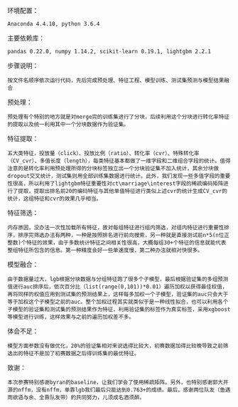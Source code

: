环境配置：

    Anaconda 4.4.10, python 3.6.4

主要依赖库：

    pandas 0.22.0, numpy 1.14.2, scikit-learn 0.19.1, lightgbm 2.2.1

步骤说明：

    按文件名顺序依次运行代码，先后完成预处理、特征工程、模型训练、测试集预测与模型结果融合
    
预处理：
    
    预处理有个特别的地方就是对merge完的训练集进行了分块，后续利用这个分块进行转化率特征的提取以及统一利用其中一个分块数据作为验证集。
    
特征提取：

    五大类特征，投放量（click）、投放比例（ratio）、转化率（cvr）、特殊转化率（CV_cvr）、多值长度（length），每类特征基本都做了一维字段和二维组合字段的统计。值得注意的是转化率利用预处理所得的分块标签独立出一个分块验证集不加入统计，其余分块做dropout交叉统计，测试集则用全部训练集数据进行统计。此外，我们发现一些多值字段的重要性很高，所以利用了lightgbm特征重要性对ct\marriage\interest字段的稀疏编码矩阵进行了提取，提取出排名前20的编码特征与其他单值特征进行类似上述cvr的统计生成CV_cvr的统计，这组特征和cvr的效果几乎相当。
    
 特征筛选：
 
    内存原因，没办法一次性加载所有特征，故对每组特征进行组内筛选，对组内特征进行重要性排序，排序完筛选办法有两种，一种是按照排名进行前向搜索，另一种就是直接测试前n*5(n位正整数)个特征的效果，由于多数统计特征之间相关性很高，大概每组30+个特征的信息就能代表整组特征所包含的信息。第一种精度会好一些单速度慢，第二种办法就相对快很多。

模型融合：
    
    由于数据量过大，lgb根据分块数据与分组特征跑了很多个子模型，最后根据验证集的多组预测值进行auc排序后，依次百分比（list(range(0,101))*0.01）遍历加权以获得最佳权值，再将同样的权值应用到测试集的预测结果上，这样每多加权一个子模型，验证集的auc只会大于等于加权这个子模型之前的auc。整个加权过程其实就类似于是一种线性拟合，也可以利用各个子模型的验证集和测试集的预测结果作为特征，利用验证集的标签作为真实标签，采用xgboost等模型进行训练，这样效果与之前的遍历加权差不多。
    
体会不足：

    模型方面参数没有做优化，20%的验证集相对来说选得比较大，初赛数据加得比较晚导致之前筛选出的特征不是加了初赛数据之后得训练集的最优特征。
    
致谢：

    本次参赛特别感谢byran的baseline，让我们学会了使用稀疏矩阵。另外，也特别感谢郭大开源的nffm，没有nffm，单靠lgb我们最后只能达到0.763+的成绩。最后，感谢两位队友（鱼遇雨欲语与余、全靠队友带）的共同努力，儿须成名酒须醉。
